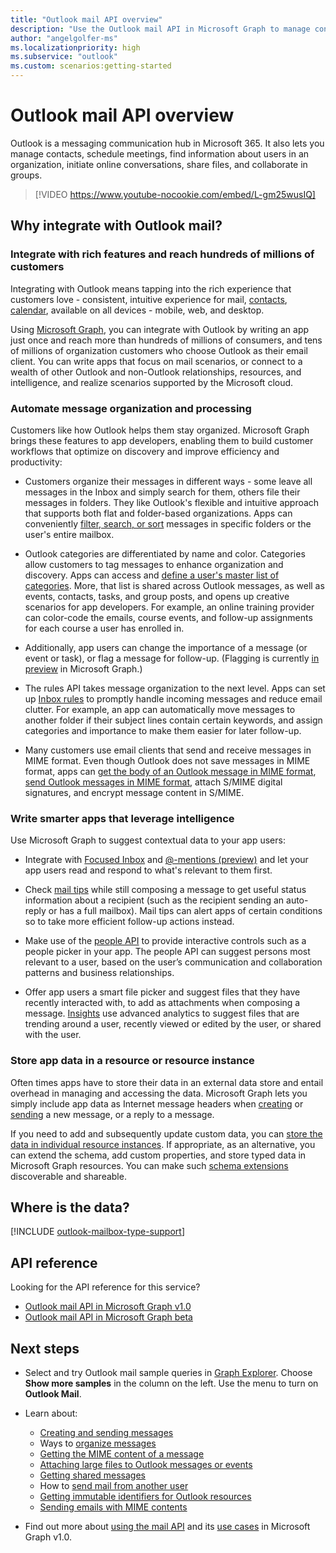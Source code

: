 ```yaml
---
title: "Outlook mail API overview"
description: "Use the Outlook mail API in Microsoft Graph to manage contacts, schedule meetings, initiate online conversations, share files, and collaborate in groups."
author: "angelgolfer-ms"
ms.localizationpriority: high
ms.subservice: "outlook"
ms.custom: scenarios:getting-started
---
```


# Outlook mail API overview

Outlook is a messaging communication hub in Microsoft 365. It also lets you manage contacts, schedule meetings, find information about users in an organization,
initiate online conversations, share files, and collaborate in groups.

> [!VIDEO https://www.youtube-nocookie.com/embed/L-gm25wusIQ]

## Why integrate with Outlook mail?

### Integrate with rich features and reach hundreds of millions of customers

Integrating with Outlook means tapping into the rich experience that customers love - consistent, intuitive experience for mail, [contacts](outlook-contacts-concept-overview.md), [calendar](outlook-calendar-concept-overview.md), available on all devices - mobile, web, and desktop.

Using [Microsoft Graph](overview.md), you can integrate with Outlook by writing an app just once and reach more than hundreds of millions of consumers,
and tens of millions of organization customers who choose Outlook as their email client. You can write apps that focus on mail scenarios, or
connect to a wealth of other Outlook and non-Outlook relationships, resources, and intelligence, and realize scenarios supported by the Microsoft cloud.

### Automate message organization and processing

Customers like how Outlook helps them stay organized. Microsoft Graph brings these features to app developers, enabling them to build customer workflows that optimize on discovery and improve efficiency and productivity:

- Customers organize their messages in different ways - some leave all messages in the Inbox and simply search for them, others file their messages in folders. They like Outlook's flexible and intuitive approach that supports both flat and folder-based organizations. Apps can conveniently [filter, search, or sort](query-parameters.md) messages in specific folders or the user's entire mailbox.

- Outlook categories are differentiated by name and color. Categories allow customers to tag messages to enhance organization and discovery. Apps can access and [define a user's master list of categories](/graph/api/outlookuser-post-mastercategories). More, that list is shared across Outlook messages,
as well as events, contacts, tasks, and group posts, and opens up creative scenarios for app developers. For example, an online training provider can color-code the emails, course events, and follow-up assignments for each course a user has enrolled in.

- Additionally, app users can change the importance of a message (or event or task), or flag a message for follow-up. (Flagging is currently [in preview](versioning-and-support.md#beta-version) in Microsoft Graph.)

- The rules API takes message organization to the next level. Apps can set up [Inbox rules](/graph/api/resources/messagerule) to promptly handle incoming messages and reduce email clutter. For example, an app can automatically move messages to another folder if their subject lines contain certain keywords, and assign categories and importance to make them easier for later follow-up.

- Many customers use email clients that send and receive messages in MIME format. Even though Outlook does not save messages in MIME format, apps can [get the body of an Outlook message in MIME format](outlook-get-mime-message.md), [send Outlook messages in MIME format](outlook-send-mime-message.md), attach S/MIME digital signatures, and encrypt message content in S/MIME.

### Write smarter apps that leverage intelligence

Use Microsoft Graph to suggest contextual data to your app users:

- Integrate with [Focused Inbox](/graph/api/resources/manage-focused-inbox) and [@-mentions (preview)](/graph/api/message-get?view=graph-rest-beta&preserve-view=true#example-2-get-all-mentions-in-a-specific-message) and let your app users read and respond to what's relevant to them first.

- Check [mail tips](/graph/api/resources/mailtips) while still composing a message to get useful status information about a recipient (such as the recipient sending an auto-reply or has a full mailbox). Mail tips can alert apps of certain conditions so to take more efficient follow-up actions instead.

- Make use of the [people API](people-insights-overview.md) to provide interactive controls such as a people picker in your app. The people API can suggest persons most relevant to a user, based on the user’s communication and collaboration patterns and business relationships.

- Offer app users a smart file picker and suggest files that they have recently interacted with, to add as attachments when composing a message. [Insights](/graph/api/resources/officegraphinsights) use advanced analytics to suggest files that are trending around a user, recently viewed or edited by the user, or shared with the user.


### Store app data in a resource or resource instance

Often times apps have to store their data in an external data store and entail overhead in managing and accessing the data. Microsoft Graph lets you simply include app data as Internet message headers when [creating](/graph/api/user-post-messages#example-2-create-message-draft-that-includes-custom-message-headers) or [sending](/graph/api/user-sendmail#example-2-create-a-message-with-custom-internet-message-headers-and-send-the-message) a new message, or a reply to a message.

If you need to add and subsequently update custom data, you can [store the data in individual resource instances](extensibility-overview.md#4-open-extensions). If appropriate, as an alternative, you can extend the schema, add custom properties, and store typed data in Microsoft Graph resources. You can make such [schema extensions](extensibility-overview.md#3-schema-extensions) discoverable and shareable.

## Where is the data?

[!INCLUDE [outlook-mailbox-type-support](../includes/outlook-mailbox-type-support.md)]

## API reference
Looking for the API reference for this service?

- [Outlook mail API in Microsoft Graph v1.0](/graph/api/resources/mail-api-overview)
- [Outlook mail API in Microsoft Graph beta](/graph/api/resources/mail-api-overview?view=graph-rest-beta&preserve-view=true)


## Next steps

- Select and try Outlook mail sample queries in [Graph Explorer](https://developer.microsoft.com/graph/graph-explorer/?request=me%2Fmessages&version=v1.0). Choose **Show more samples** in the column on the left. Use the menu to turn on **Outlook Mail**.
- Learn about:

  - [Creating and sending messages](outlook-create-send-messages.md)
  - Ways to [organize messages](outlook-organize-messages.md)
  - [Getting the MIME content of a message](outlook-get-mime-message.md)
  - [Attaching large files to Outlook messages or events](outlook-large-attachments.md)
  - [Getting shared messages](outlook-share-messages-folders.md)
  - How to [send mail from another user](outlook-send-mail-from-other-user.md)
  - [Getting immutable identifiers for Outlook resources](outlook-immutable-id.md)
  - [Sending emails with MIME contents](outlook-send-mime-message.md)

- Find out more about [using the mail API](/graph/api/resources/mail-api-overview) and its [use cases](/graph/api/resources/mail-api-overview#common-use-cases) in Microsoft Graph v1.0.



